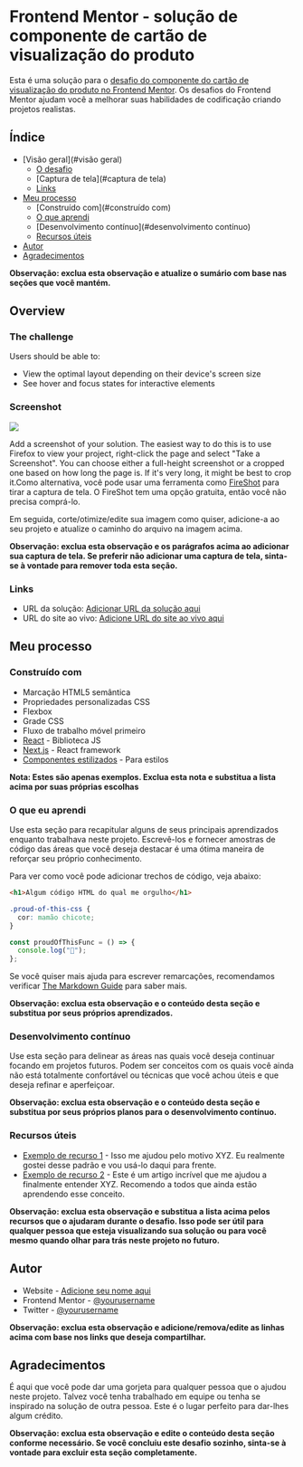 # Frontend Mentor - solução de componente de cartão de visualização do produto

Esta é uma solução para o [desafio do componente do cartão de visualização do produto no Frontend Mentor](https://www.frontendmentor.io/challenges/product-preview-card-component-GO7UmttRfa). Os desafios do Frontend Mentor ajudam você a melhorar suas habilidades de codificação criando projetos realistas.

## Índice

- [Visão geral](#visão geral)
  - [O desafio](#o-desafio)
  - [Captura de tela](#captura de tela)
  - [Links](#links)
- [Meu processo](#meu-processo)
  - [Construído com](#construído com)
  - [O que aprendi](#o-que-aprendi)
  - [Desenvolvimento contínuo](#desenvolvimento contínuo)
  - [Recursos úteis](#useful-resources)
- [Autor](#autor)
- [Agradecimentos](#acknowledgments)

**Observação: exclua esta observação e atualize o sumário com base nas seções que você mantém.**

## Overview

### The challenge

Users should be able to:

- View the optimal layout depending on their device's screen size
- See hover and focus states for interactive elements

### Screenshot

![](./screenshot.jpg)

Add a screenshot of your solution. The easiest way to do this is to use Firefox to view your project, right-click the page and select "Take a Screenshot". You can choose either a full-height screenshot or a cropped one based on how long the page is. If it's very long, it might be best to crop it.Como alternativa, você pode usar uma ferramenta como [FireShot](https://getfireshot.com/) para tirar a captura de tela. O FireShot tem uma opção gratuita, então você não precisa comprá-lo.

Em seguida, corte/otimize/edite sua imagem como quiser, adicione-a ao seu projeto e atualize o caminho do arquivo na imagem acima.

**Observação: exclua esta observação e os parágrafos acima ao adicionar sua captura de tela. Se preferir não adicionar uma captura de tela, sinta-se à vontade para remover toda esta seção.**

### Links

- URL da solução: [Adicionar URL da solução aqui](https://your-solution-url.com)
- URL do site ao vivo: [Adicione URL do site ao vivo aqui](https://your-live-site-url.com)

## Meu processo

### Construído com

- Marcação HTML5 semântica
- Propriedades personalizadas CSS
- Flexbox
- Grade CSS
- Fluxo de trabalho móvel primeiro
- [React](https://reactjs.org/) - Biblioteca JS
- [Next.js](https://nextjs.org/) - React framework
- [Componentes estilizados](https://styled-components.com/) - Para estilos

**Nota: Estes são apenas exemplos. Exclua esta nota e substitua a lista acima por suas próprias escolhas**

### O que eu aprendi

Use esta seção para recapitular alguns de seus principais aprendizados enquanto trabalhava neste projeto. Escrevê-los e fornecer amostras de código das áreas que você deseja destacar é uma ótima maneira de reforçar seu próprio conhecimento.

Para ver como você pode adicionar trechos de código, veja abaixo:

```html
<h1>Algum código HTML do qual me orgulho</h1>
```

```css
.proud-of-this-css {
  cor: mamão chicote;
}
```

```js
const proudOfThisFunc = () => {
  console.log("🎉");
};
```

Se você quiser mais ajuda para escrever remarcações, recomendamos verificar [The Markdown Guide](https://www.markdownguide.org/) para saber mais.

**Observação: exclua esta observação e o conteúdo desta seção e substitua por seus próprios aprendizados.**

### Desenvolvimento contínuo

Use esta seção para delinear as áreas nas quais você deseja continuar focando em projetos futuros. Podem ser conceitos com os quais você ainda não está totalmente confortável ou técnicas que você achou úteis e que deseja refinar e aperfeiçoar.

**Observação: exclua esta observação e o conteúdo desta seção e substitua por seus próprios planos para o desenvolvimento contínuo.**

### Recursos úteis

- [Exemplo de recurso 1](https://www.example.com) - Isso me ajudou pelo motivo XYZ. Eu realmente gostei desse padrão e vou usá-lo daqui para frente.
- [Exemplo de recurso 2](https://www.example.com) - Este é um artigo incrível que me ajudou a finalmente entender XYZ. Recomendo a todos que ainda estão aprendendo esse conceito.

**Observação: exclua esta observação e substitua a lista acima pelos recursos que o ajudaram durante o desafio. Isso pode ser útil para qualquer pessoa que esteja visualizando sua solução ou para você mesmo quando olhar para trás neste projeto no futuro.**

## Autor

- Website - [Adicione seu nome aqui](https://www.your-site.com)
- Frontend Mentor - [@yourusername](https://www.frontendmentor.io/profile/yourusername)
- Twitter - [@yourusername](https://www.twitter.com/yourusername)

**Observação: exclua esta observação e adicione/remova/edite as linhas acima com base nos links que deseja compartilhar.**

## Agradecimentos

É aqui que você pode dar uma gorjeta para qualquer pessoa que o ajudou neste projeto. Talvez você tenha trabalhado em equipe ou tenha se inspirado na solução de outra pessoa. Este é o lugar perfeito para dar-lhes algum crédito.

**Observação: exclua esta observação e edite o conteúdo desta seção conforme necessário. Se você concluiu este desafio sozinho, sinta-se à vontade para excluir esta seção completamente.**
